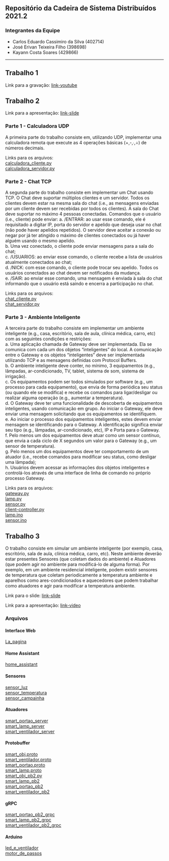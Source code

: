 ## Repositório da Cadeira de Sistema Distribuídos 2021.2

### Integrantes da Equipe
- Carlos Eduardo Cassimiro da Silva (402714)
- José Erivan Teixeira Filho (398698)
- Kayann Costa Soares (429866)

---

## Trabalho 1

Link para a gravação: [link-youtube](https://www.youtube.com/watch?v=x92WfJxZcUE&feature=youtu.be)

## Trabalho 2

Link para a apresentação: [link-slide](https://docs.google.com/presentation/d/1IQ-sfUSFmchnC6XoC0gYm0y0VOTEX1Q_HI2gCrR30YU/edit?usp=sharing)

### Parte 1 - Calculadora UDP
A primeira parte do trabalho consiste em, utilizando UDP, implementar uma calculadora remota que execute as 4 operações básicas (+,-,∙,÷) de números decimais. <br>

Links para os arquivos: <br>
[calculadora_cliente.py](trabalho-2/parte-1/calculadora_cliente.py)<br>
[calculadora_servidor.py](trabalho-2/parte-1/calculadora_servidor.py)<br>

### Parte 2 - Chat TCP
A segunda parte do trabalho consiste em implementar um Chat usando TCP. O Chat deve suportar múltiplos clientes e um servidor. Todos os clientes devem estar na mesma sala do chat (i.e., as mensagens enviadas por um cliente devem ser recebidas por todos os clientes). A sala do Chat deve suportar no máximo 4 pessoas conectadas. Comandos que o usuário (i.e., cliente) pode enviar:
a. /ENTRAR: ao usar esse comando, ele é requisitado a digitar IP, porta do servidor e apelido que deseja usar no chat (não pode haver apelidos repetidos). O servidor deve aceitar a conexão ou negar por já ter atingido o máximo de clientes conectados ou já haver alguém usando o mesmo apelido. <br>
b. Uma vez conectado, o cliente pode enviar mensagens para a sala do chat; <br>
c. /USUARIOS: ao enviar esse comando, o cliente recebe a lista de usuários atualmente conectados ao chat; <br>
d. /NICK: com esse comando, o cliente pode trocar seu apelido. Todos os usuários conectados ao chat devem ser notificados da mudança. <br>
e. /SAIR: ao enviar esse comando, uma mensagem é enviada à sala do chat informando que o usuário está saindo e encerra a participação no chat. <br>

Links para os arquivos: <br>
[chat_cliente.py](trabalho-2/parte-2/chat_cliente.py)<br>
[chat_servidor.py](trabalho-2/parte-2/chat_servidor.py)<br>


### Parte 3 - Ambiente Inteligente
A terceira parte do trabalho consiste em implementar um ambiente inteligente (e.g., casa, escritório, sala de aula, clínica médica, carro, etc) com as seguintes condições e
restrições: <br>
a. Uma aplicação chamada de Gateway deve ser implementada. Ela se comunica com cada um dos objetos “inteligentes” do local. A comunicação entre o Gateway e os objetos “inteligentes” deve ser implementada utilizando TCP e as mensagens definidas com Protocol Buffers. <br>
b. O ambiente inteligente deve conter, no mínimo, 3 equipamentos (e.g., lâmpadas, ar-condicionado, TV, tablet, sistema de som, sistema de irrigação). <br>
c. Os equipamentos podem ser todos simulados por software (e.g., um processo para cada equipamento), que envia de forma periódica seu status (ou quando ele se modifica) e recebe os comandos para ligar/desligar ou realizar alguma operação (e.g., aumentar a temperatura). <br>
d. O Gateway deve ter uma funcionalidade de descoberta de equipamentos inteligentes, usando comunicação em grupo. Ao iniciar o Gateway, ele deve enviar uma mensagem solicitando que os equipamentos se identifiquem. <br>
e. Ao iniciar o processo dos equipamentos inteligentes, estes devem enviar mensagem se identificando para o Gateway. A identificação significa enviar seu tipo (e.g., lâmpadas, ar-condicionado, etc), IP e Porta para o Gateway. <br>
f. Pelo menos um dos equipamentos deve atuar como um sensor contínuo, que envia a cada ciclo de X segundos um valor para o Gateway (e.g., um sensor de
temperatura). <br>
g. Pelo menos um dos equipamentos deve ter comportamento de um atuador (i.e., recebe comandos para modificar seu status, como desligar uma lâmpada); <br>
h. Usuários devem acessar as informações dos objetos inteligentes e controlá-los através de uma interface de linha de comando no próprio processo Gateway. <br>

Links para os arquivos: <br>
[gateway.py](trabalho-2/parte-3/gateway.py)<br>
[lamp.py](trabalho-2/parte-3/lamp.py)<br>
[sensor.py](trabalho-2/parte-3/sensor.py)<br>
[client-controller.py](trabalho-2/parte-3/client-controller.py)<br>
[lamp.ino](trabalho-2/parte-3/arduino/lamp/lamp.ino)<br>
[sensor.ino](trabalho-2/parte-3/arduino/sensor/sensor.ino)<br>

## Trabalho 3

O trabalho consiste em simular um ambiente inteligente (por exemplo, casa, escritório, sala de aula, clínica médica, carro, etc). Neste ambiente deverão estar presentes Sensores (que coletam dados do ambiente) e Atuadores (que podem agir no ambiente para modificá-lo de alguma forma). Por exemplo, em um ambiente residencial inteligente, podem existir sensores de temperatura que coletam periodicamente a temperatura ambiente e aparelhos como
ares-condicionados e aquecedores que podem trabalhar como atuadores e agir para modificar a temperatura ambiente.

Link para o slide: [link-slide](https://docs.google.com/presentation/d/11ZdamoBGLiml_seT4QCidYtwbpawbXPCVzFvSLg3XwA/edit?usp=sharing)

Link para a apresentação: [link-video](https://drive.google.com/file/d/1iSa7MHxra3nIhrJW0mTwePd5qqaTa3zk/view?usp=sharing)

### Arquivos
#### Interface Web
[La_pagina](trabalho-3/La_pagina.zip)<br>
#### Home Assistant
[home_assistant](trabalho-3/home_assistant.py)<br>
#### Sensores 
[sensor_luz](trabalho-3/sensor_luz.py)<br>
[sensor_temperatura](trabalho-3/sensor_temperatura.py)<br>
[sensor_campainha](trabalho-3/sensor_campainha.py)<br>
#### Atuadores
[smart_portao_server](trabalho-3/smart_portao_server.py)<br>
[smart_lamp_server](trabalho-3/smart_lamp_server.py)<br>
[smart_ventilador_server](trabalho-3/smart_ventilador_server.py)<br>
#### Protobuffer
[smart_obj.proto](trabalho-3/smart_obj.proto)<br>
[smart_ventilador.proto](trabalho-3/smart_ventilador.proto)<br>
[smart_portao.proto](trabalho-3/smart_portao.proto)<br>
[smart_lamp.proto](trabalho-3/smart_lamp.proto)<br>
[smart_obj_pb2.py](trabalho-3/smart_obj_pb2.py)<br>
[smart_lamp_pb2](trabalho-3/smart_lamp_pb2.py)<br>
[smart_portao_pb2](trabalho-3/smart_portao_pb2.py)<br>
[smart_ventilador_pb2](trabalho-3/smart_ventilador_pb2.py)<br>
#### gRPC
[smart_portao_pb2_grpc](trabalho-3/smart_portao_pb2_grpc.py)<br>
[smart_lamp_pb2_grpc](trabalho-3/smart_lamp_pb2_grpc.py)<br>
[smart_ventilador_pb2_grpc](trabalho-3/smart_ventilador_pb2_grpc.py)<br>
#### Arduino
[led_e_ventilador](trabalho-3/arduino/led_ventilador.ino)<br>
[motor_de_passos](trabalho-3/arduino/motor_de_passos.ino)
